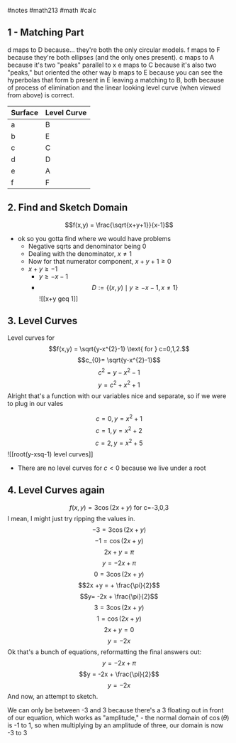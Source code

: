 #notes #math213 #math #calc


## 1 - Matching Part

d maps to D because... they're both the only circular models.
f maps to F because they're both ellipses (and the only ones present).
c maps to A because it's two "peaks" parallel to x
e maps to C because it's also two "peaks," but oriented the other way
b maps to E because you can see the hyperbolas that form b present in E
leaving a matching to B, both because of process of elimination and the linear looking level curve (when viewed from above) is correct.

| Surface | Level Curve |
| ------- | ----------- |
| a       | B           |
| b       | E           |
| c       | C           |
| d       | D           |
| e       | A           |
| f       | F           |

## 2. Find and Sketch Domain

$$f(x,y) = \frac{\sqrt{x+y+1}}{x-1}$$
- ok so you gotta find where we would have problems
	- Negative sqrts and denominator being 0
	- Dealing with the denominator, $x \neq 1$
	- Now for that numerator component, $x+y+1 \geq 0$
	- $x + y \geq -1$
		- $y \geq -x-1$
		- $$D := \{ (x,y) \mid y \geq -x-1, x\neq 1\}$$
![[x+y geq 1]]

## 3. Level Curves

Level curves for $$f(x,y) = \sqrt{y-x^{2}-1} \text{ for } c=0,1,2.$$
$$c_{0}= \sqrt{y-x^{2}-1}$$
$$c^{2}= y-x^{2}-1$$
$$y = c^{2}+x^{2}+1$$
Alright that's a function with our variables nice and separate, so if we were to plug in our vales

$$c=0, y = x^{2}+1$$
$$c=1, y= x^{2}+2$$
$$c=2, y= x^{2}+5$$
![[root(y-xsq-1) level curves]]
- There are no level curves for $c<0$ because we live under a root

## 4. Level Curves again


$$f(x,y) = 3\cos(2x+y) \text{ for c=-3,0,3}$$
I mean, I might just try ripping the values in.
$$-3 = 3\cos(2x+y)$$
$$-1 = \cos(2x+y)$$
$$2x+y=\pi$$
$$y = -2x+\pi$$
$$0 = 3\cos(2x+y)$$
$$2x +y = +  \frac{\pi}{2}$$
$$y= -2x + \frac{\pi}{2}$$
$$3 = 3\cos(2x+y)$$
$$1 = \cos(2x+y)$$
$$2x+y = 0$$
$$y = -2x$$
Ok that's a bunch of equations, reformatting the final answers out:
$$y = -2x+\pi$$
$$y = -2x + \frac{\pi}{2}$$
$$y= -2x$$
And now, an attempt to sketch.

We can only be between -3 and 3 because there's a 3 floating out in front of our equation, which works as "amplitude," - the normal domain of $\cos(\theta)$ is -1 to 1, so when multiplying by an amplitude of three, our domain is now -3 to 3
